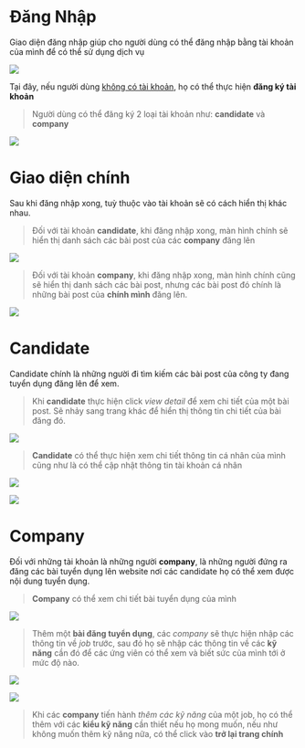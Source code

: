 # Đăng Nhập
Giao diện đăng nhập giúp cho người dùng có thể đăng nhập bằng tài khoản của mình để có thể sử dụng dịch vụ

![](https://i.imgur.com/FFjayt8.png)

Tại đây, nếu người dùng <u>không có tài khoản</u>, họ có thể thực hiện **đăng ký tài khoản**

> Người dùng có thể đăng ký 2 loại tài khoản như: **candidate** và **company**

![](https://i.imgur.com/j9sMDPF.png)

# Giao diện chính

Sau khi đăng nhập xong, tuỳ thuộc vào tài khoản sẽ có cách hiển thị khác nhau.

> Đối với tài khoản **candidate**, khi đăng nhập xong, màn hình chính sẽ hiển thị danh sách các bài post của các **company** đăng lên

![](https://i.imgur.com/B123AcS.png)

> Đối với tài khoản **company**, khi đăng nhập xong, màn hình chính cũng sẽ hiển thị danh sách các bài post, nhưng các bài post đó chính là những bài post của **chính mình** đăng lên.

![](https://i.imgur.com/U0U42Go.png)

# Candidate

Candidate chính là những người đi tìm kiếm các bài post của công ty đang tuyển dụng đăng lên để xem.

> Khi **candidate** thực hiện click *view detail* để xem chi tiết của một bài post. Sẽ nhảy sang trang khác để hiển thị thông tin chi tiết của bài đăng đó.

![](https://i.imgur.com/qrTL0HY.png)

> **Candidate** có thể thực hiện xem chi tiết thông tin cá nhân của mình cũng như là có thể cập nhật thông tin tài khoản cá nhân

![](https://i.imgur.com/T6OcnbC.png)

![](https://i.imgur.com/Pshw5Iy.png)

# Company

Đối với những tài khoản là những người **company**, là những người đứng ra đăng các bài tuyển dụng lên website nơi các candidate họ có thể xem được nội dung tuyển dụng.

> **Company** có thể xem chi tiết bài tuyển dụng của mình

![](https://i.imgur.com/qrTL0HY.png)

> Thêm một **bài đăng tuyển dụng**, các *company* sẽ thực hiện nhập các thông tin về *job* trước, sau đó họ sẽ nhập các thông tin về các **kỹ năng** cần đó để các ứng viên có thể xem và biết sức của mình tới ở mức độ nào.

![](https://i.imgur.com/36iF6zT.png)

![](https://i.imgur.com/KDNXTyT.png)

> Khi các **company** tiến hành *thêm các kỹ năng* của một job, họ có thể thêm với các **kiểu kỹ năng** cần thiết nếu họ mong muốn, nếu như không muốn thêm kỹ năng nữa, có thể click vào **trở lại trang chính**